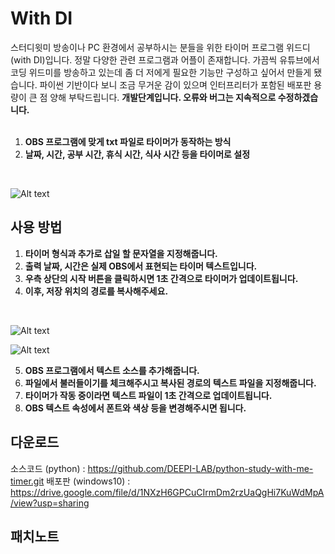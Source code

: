 # **With DI**

스터디윗미 방송이나 PC 환경에서 공부하시는 분들을 위한 타이머 프로그램 위드디(with DI)입니다. 정말 다양한 관련 프로그램과 어플이 존재합니다. 가끔씩 유튜브에서 코딩 위드미를 방송하고 있는데 좀 더 저에게 필요한 기능만 구성하고 싶어서 만들게 됐습니다. 파이썬 기반이다 보니 조금 무거운 감이 있으며 인터프리터가 포함된 배포판 용량이 큰 점 양해 부탁드립니다.  **개발단계입니다. 오류와 버그는 지속적으로 수정하겠습니다.**  
<br/>
    
 1. **OBS 프로그램에 맞게 txt 파일로 타이머가 동작하는 방식**
 2. **날짜, 시간, 공부 시간, 휴식 시간, 식사 시간 등을 타이머로 설정**
<br/>

![Alt text](https://img1.daumcdn.net/thumb/R1280x0/?scode=mtistory2&fname=https%3A%2F%2Fblog.kakaocdn.net%2Fdn%2Fdju6ct%2FbtqO0gzqkxn%2FLxqJtn0YmqOqgscO3YUWn1%2Fimg.png)

## **사용 방법**

 1. **타이머 형식과 추가로 삽일 할 문자열을 지정해줍니다.**
 2. **출력 날짜, 시간은 실제 OBS에서 표현되는 타이머 텍스트입니다.**
 3. **우측 상단의 시작 버튼을 클릭하시면 1초 간격으로 타이머가 업데이트됩니다.**
 4. **이후, 저장 위치의 경로를 복사해주세요.**
 <br/>

![Alt text](https://blog.kakaocdn.net/dn/1pwq0/btqOM9oOOxM/9r5rDdWCbbvsRe6u7RQ3c0/img.png)

![Alt text](https://blog.kakaocdn.net/dn/cDwDVT/btqOP3VYHA7/hDPhkS5cCwAeOUh2wvSJx1/img.png)
 <br/>

 5. **OBS 프로그램에서 텍스트 소스를 추가해줍니다.**
 6. **파일에서 불러들이기를 체크해주시고 복사된 경로의 텍스트 파일을 지정해줍니다.**
 7. **타이머가 작동 중이라면 텍스트 파일이 1초 간격으로 업데이트됩니다.**
 8. **OBS 텍스트 속성에서 폰트와 색상 등을 변경해주시면 됩니다.**


## **다운로드**

소스코드 (python) : https://github.com/DEEPI-LAB/python-study-with-me-timer.git
배포판 (windows10) : https://drive.google.com/file/d/1NXzH6GPCuCIrmDm2rzUaQgHi7KuWdMpA/view?usp=sharing


## **패치노트**
<br/>
<br/>